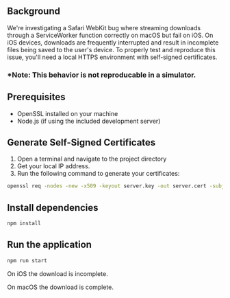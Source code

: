 ## Background

We're investigating a Safari WebKit bug where streaming downloads through a ServiceWorker function correctly on macOS but fail on iOS. On iOS devices, downloads are frequently interrupted and result in incomplete files being saved to the user's device. To properly test and reproduce this issue, you'll need a local HTTPS environment with self-signed certificates.

### \*Note: This behavior is not reproducable in a simulator.

## Prerequisites

- OpenSSL installed on your machine
- Node.js (if using the included development server)

## Generate Self-Signed Certificates

1. Open a terminal and navigate to the project directory
2. Get your local IP address.
3. Run the following command to generate your certificates:

```bash
openssl req -nodes -new -x509 -keyout server.key -out server.cert -subj "/CN=[YOUR_LOCAL_IP]" -days 365
```

## Install dependencies

```bash
npm install
```

## Run the application

```bash
npm run start
```

On iOS the download is incomplete.

On macOS the download is complete.

